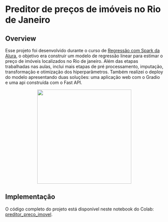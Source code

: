 # Preditor de preços de imóveis no Rio de Janeiro

## Overview

Esse projeto foi desenvolvido durante o curso de [Regressão com Spark da Alura](https://cursos.alura.com.br/course/spark-trabalhando-regressao), o objetivo era construir um modelo de regressão linear para estimar o preço de imóveis localizados no Rio de janeiro. Além das etapas trabalhadas nas aulas, inclui mais etapas de pré processamento, imputação, transformação e otimização dos hiperparâmetros. Também realizei o deploy do modelo apresentando duas soluções: uma aplicação web com o Gradio e uma api construída com o Fast API.

<p align="center">
  <img width="300" height="300" src="https://github.com/kamillafsilva/test-ocr/assets/43034083/8250beb1-0d0e-401d-8f43-4362208fff6e">
</p>

## Implementação
O código completo do projeto está disponível neste notebook do Colab: [preditor_preco_imovel](https://colab.research.google.com/drive/1CBzaoxBT_5yM_V70iPJcNE_X4lpT4giC?usp=sharing).
